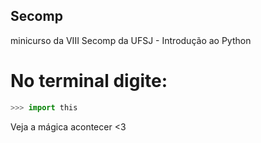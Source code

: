 ## Secomp
minicurso da VIII Secomp da UFSJ - Introdução ao Python

# No terminal digite:
```python
>>> import this
```

Veja a mágica acontecer <3
